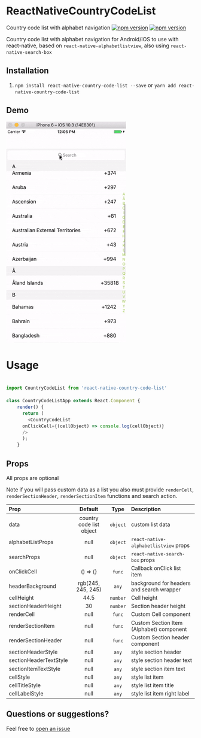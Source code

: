 # ReactNativeCountryCodeList
Country code list with alphabet navigation
[![npm version](http://img.shields.io/npm/v/react-native-country-code-list.svg?style=flat-square)](https://npmjs.org/package/react-native-country-code-list "View this project on npm")
[![npm version](http://img.shields.io/npm/dm/react-native-country-code-list.svg?style=flat-square)](https://npmjs.org/package/react-native-country-code-list "View this project on npm")

Country code list with alphabet navigation for Android/IOS to use with react-native,
based on `react-native-alphabetlistview`, also using `react-native-search-box`

## Installation
1. `npm install react-native-country-code-list --save` or
   `yarn add react-native-country-code-list`

## Demo

![](./src/countryCodeList.gif)

# Usage

```js

import CountryCodeList from 'react-native-country-code-list'

class CountryCodeListApp extends React.Component {
    render() {
      return (
        <CountryCodeList
	  onClickCell={(cellObject) => console.log(cellObject)}
	  />
      );
    }

```

## Props
All props are optional

Note if you will pass custom data as a list you also must provide `renderCell`, `renderSectionHeader`, `renderSectionItem` functions and search action.

| Prop  | Default  | Type | Description |
| :------------ |:---------------:| :---------------:| :-----|
| data | country code list object | `object` | custom list data |
| alphabetListProps | null | `object` | `react-native-alphabetlistview` props |
| searchProps | null | `object` | `react-native-search-box` props |
| onClickCell | () => {} | `func` | Callback onClick list item |
| headerBackground | rgb(245, 245, 245) | `any` | background for headers and search wrapper |
| cellHeight | 44.5 | `number` | Cell height |
| sectionHeaderHeight | 30 | `number` | Section header height |
| renderCell | null | `func` | Custom Cell component |
| renderSectionItem | null | `func` | Custom Section Item (Alphabet) component |
| renderSectionHeader | null | `func` | Custom Section header component |
| sectionHeaderStyle | null | `any` | style section header |
| sectionHeaderTextStyle | null | `any` | style section header text |
| sectionItemTextStyle | null | `any` | style section item text |
| cellStyle | null | `any` | style list item |
| cellTitleStyle | null | `any` | style list item title |
| cellLabelStyle | null | `any` | style list item right label|


## Questions or suggestions?

Feel free to [open an issue](https://github.com/ElekenAgency/ReactNativeCountryCodeList/issues)
